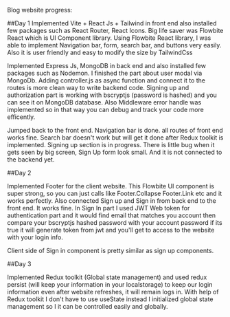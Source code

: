 Blog website progress:

##Day 1
 Implemented Vite + React Js + Tailwind in front end also installed few packages such as React Router, React Icons.
 Big life saver was Flowbite React which is UI Component library. Using Flowbite React library, I was able to implement Navigation bar,
 form, search bar, and buttons very easily. Also it is user friendly and easy to modify the size by TailwindCss

 Implemented Express Js, MongoDB in back end and also installed few packages such as Nodemon.
 I finished the part about user modal via MongoDb. Adding controller.js as async function and connect it to the routes is more clean
 way to write backend code. Signing up and authorization part is working with bscryptjs (password is hashed) and you can see it on 
 MongoDB database.
 Also Middleware error handle was implemented so in that way you can debug and track your code more efficently. 

 Jumped back to the front end. Navigation bar is done. all routes of front end works fine. Search bar doesn't work but will get it done 
 after Redux toolkit is implemented. Signing up section is in progress. There is little bug when it gets seen by big screen, Sign Up form
 look small. And it is not connected to the backend yet. 


##Day 2 

  Implemented Footer for the client website. This Flowbite UI component is super strong, so you can just calls like Footer.Collapse Footer.Link etc and it works perfectly.
  Also connected Sign up and Sign in from back end to the front end. It works fine.
  In Sign In part I used JWT Web token for authentication part and it would find email that matches you account then compare your bscryptjs hashed password with your account password if its true it will generate token from jwt and you'll get to access to the website with your login info. 
  
  Client side of Sign in component is pretty similar as sign up components. 

##Day 3

  Implemented Redux toolkit (Global state management) and used redux persist (will keep your information
  in your localstorage) to keep our login information even after website refreshes, it will remain logs in. With help of Redux toolkit I don't have to use useState instead I initialized global state management so I it can be controlled easily and globally. 
  